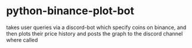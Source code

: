 # python-binance-plot-bot

takes user queries via a discord-bot which specify coins on binance, and then plots their price history and posts the graph to the discord channel where called

